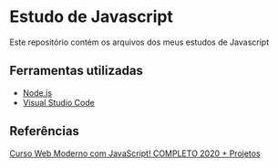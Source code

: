 # Estudo de Javascript
Este repositório contém os arquivos dos meus estudos de Javascript

## Ferramentas utilizadas

* [Node.js](https://nodejs.org/en/)
* [Visual Studio Code](https://code.visualstudio.com/)

## Referências

[Curso Web Moderno com JavaScript! COMPLETO 2020 + Projetos](https://www.udemy.com/course/curso-web/)
